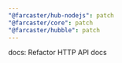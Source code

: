 ```yaml
---
"@farcaster/hub-nodejs": patch
"@farcaster/core": patch
"@farcaster/hubble": patch
---
```


docs: Refactor HTTP API docs

